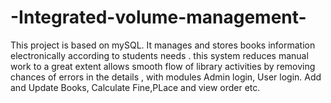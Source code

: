 # -Integrated-volume-management-
This project is based on mySQL. It  manages and stores books information electronically according to students needs . this system reduces manual work to a great extent allows smooth flow of library activities by removing chances of errors in the details , with modules Admin login, User login. Add and Update Books, Calculate Fine,PLace and view order etc.
